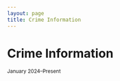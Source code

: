 ```yaml
---
layout: page
title: Crime Information
---
```


# Crime Information
<small>January 2024–Present</small>

<div style="max-width: 600px; margin: auto; padding-bottom: 40px;">
  <canvas id="donutChart" width="500" height="500"></canvas>
</div>

<script src="https://cdn.jsdelivr.net/npm/chart.js"></script>
<script src="https://cdn.jsdelivr.net/npm/chartjs-plugin-datalabels@2"></script>

<script>
  const ctx = document.getElementById('donutChart').getContext('2d');

  new Chart(ctx, {
    type: 'doughnut',
    data: {
      labels: [
        'Property Larceny/Theft',
        'Robbery',
        'Aggravated Assault',
        'Auto Theft',
        'Rape',
        'Homicide'
      ],
      datasets: [{
        data: [612, 415, 340, 253, 29, 1],
        backgroundColor: [
          '#6a0dad',
          '#ff6384',
          '#36a2eb',
          '#4bc0c0',
          '#ff9f40',
          '#e74c3c'
        ],
        borderColor: '#ffffff',
        borderWidth: 2
      }]
    },
    options: {
      layout: {
        padding: 30
      },
      plugins: {
        legend: {
          position: 'bottom',
          align: 'end', // pushes legend down
          labels: {
            boxWidth: 18,
            padding: 20,
            font: {
              size: 13
            }
          }
        },
        datalabels: {
          formatter: (value) => value,
          color: '#000',
          anchor: 'end',
          align: 'end',
          offset: 10,
          font: {
            weight: 'bold',
            size: 14
          }
        }
      },
      cutout: '55%'
    },
    plugins: [ChartDataLabels]
  });
</script>


